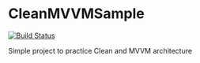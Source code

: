 # CleanMVVMSample
[![Build Status](https://travis-ci.com/EMacco/CleanMVVMSample.svg?branch=master)](https://travis-ci.com/EMacco/CleanMVVMSample)

Simple project to practice Clean and MVVM architecture

